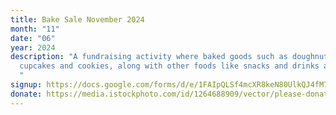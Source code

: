 ```yaml
---
title: Bake Sale November 2024
month: "11"
date: "06"
year: 2024
description: "A fundraising activity where baked goods such as doughnuts,
  cupcakes and cookies, along with other foods like snacks and drinks are sold.
  "
signup: https://docs.google.com/forms/d/e/1FAIpQLSf4mcXR8keN80UlkQJ4fM7_ir_QphIHjw-T9iCmVVSGEFgFFw/viewform?usp=sf_link
donate: https://media.istockphoto.com/id/1264688909/vector/please-donate-vector-sign.jpg?s=612x612&w=0&k=20&c=F3eMz3_c-JDeOZ4LLoX4jzCBEolnB_SZCoygJAMMMgQ=
---
```

